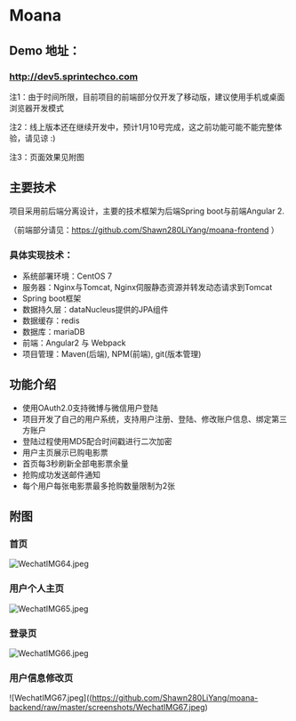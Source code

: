 # **Moana**

## Demo 地址： ##

### http://dev5.sprintechco.com ###
注1：由于时间所限，目前项目的前端部分仅开发了移动版，建议使用手机或桌面浏览器开发模式

注2：线上版本还在继续开发中，预计1月10号完成，这之前功能可能不能完整体验，请见谅 :) 

注3：页面效果见附图

## 主要技术 ##

项目采用前后端分离设计，主要的技术框架为后端Spring boot与前端Angular 2.

（前端部分请见：https://github.com/Shawn280LiYang/moana-frontend ）

### 具体实现技术： ###
* 系统部署环境：CentOS 7
* 服务器：Nginx与Tomcat, Nginx伺服静态资源并转发动态请求到Tomcat
* Spring boot框架
* 数据持久层：dataNucleus提供的JPA组件
* 数据缓存：redis
* 数据库：mariaDB
* 前端：Angular2 与 Webpack
* 项目管理：Maven(后端), NPM(前端), git(版本管理)

## 功能介绍 ##
* 使用OAuth2.0支持微博与微信用户登陆
* 项目开发了自己的用户系统，支持用户注册、登陆、修改账户信息、绑定第三方账户
* 登陆过程使用MD5配合时间戳进行二次加密
* 用户主页展示已购电影票
* 首页每3秒刷新全部电影票余量
* 抢购成功发送邮件通知
* 每个用户每张电影票最多抢购数量限制为2张

## 附图 ##

### 首页 ###

![WechatIMG64.jpeg](https://github.com/Shawn280LiYang/moana-backend/raw/master/screenshots/WechatIMG64.jpeg)

### 用户个人主页 ###

![WechatIMG65.jpeg](https://github.com/Shawn280LiYang/moana-backend/raw/master/screenshots/WechatIMG65.jpeg)

### 登录页 ###

![WechatIMG66.jpeg](https://github.com/Shawn280LiYang/moana-backend/raw/master/screenshots/WechatIMG66.jpeg)

### 用户信息修改页 ###

![WechatIMG67.jpeg]((https://github.com/Shawn280LiYang/moana-backend/raw/master/screenshots/WechatIMG67.jpeg)
